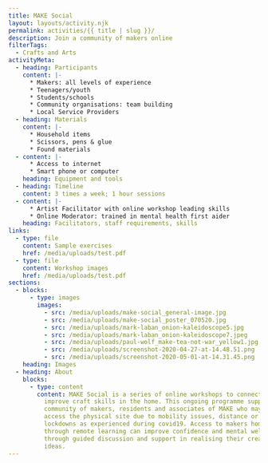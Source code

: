 ```yaml
---
title: MAKE Social
layout: layouts/activity.njk
permalink: activities/{{ title | slug }}/
description: Join a community of makers online
filterTags:
  - Crafts and Arts
activityMeta:
  - heading: Participants
    content: |-
      * Makers: all levels of experience
      * Teenagers/youth
      * Students/schools
      * Community organisations: team building
      * Local Service Providers
  - heading: Materials
    content: |-
      * Household items
      * Scissors, pens & glue
      * Found materials
  - content: |-
      * Access to internet
      * Smart phone or computer
    heading: Equipment and tools
  - heading: Timeline
    content: 3 times a week; 1 hour sessions
  - content: |-
      * Artist Facilitator with online workshop leading skills
      * Online Moderator: trained in mental health first aider
    heading: Facilitators, staff requirements, skills
links:
  - type: file
    content: Sample exercises
    href: /media/uploads/test.pdf
  - type: file
    content: Workshop images
    href: /media/uploads/test.pdf
sections:
  - blocks:
      - type: images
        images:
          - src: /media/uploads/make-social_general-image.jpg
          - src: /media/uploads/make-social_poster_070520.jpg
          - src: /media/uploads/mark-laban_onion-kaleidoscope5.jpg
          - src: /media/uploads/mark-laban_onion-kaleidoscope7.jpeg
          - src: /media/uploads/paul-wolf_make-tea-not-war_yellow1.jpg
          - src: /media/uploads/screenshot-2020-04-27-at-14.48.51.png
          - src: /media/uploads/screenshot-2020-05-01-at-14.31.45.png
    heading: Images
  - heading: About
    blocks:
      - type: content
        content: MAKE Social is a series of online workshops to connect, share ideas and
          improve craft skills in the home. This ongoing programme supports the
          community of makers, residents and associates of MAKE who may not
          access the physical site due to mobility issues, distance or under
          lockdowns as experienced during covid19. Access to makers homes
          through remote learning can improve confidence and mental wellbeing
          through guided discussion and support in realising their creative
          ideas.
---
```

